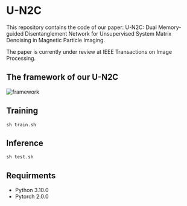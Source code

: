 # U-N2C

This repository contains the code  of our paper: U-N2C: Dual Memory-guided Disentanglement Network for Unsupervised System Matrix Denoising in Magnetic Particle Imaging.

The paper is currently under review at IEEE Transactions on Image Processing.

## The framework of our U-N2C
![framework](https://github.com/user-attachments/assets/67a694da-9954-4c51-9565-0497a8eb41ee)


## Training
    sh train.sh

## Inference
    sh test.sh 


## Requirments

* Python 3.10.0
* Pytorch 2.0.0
